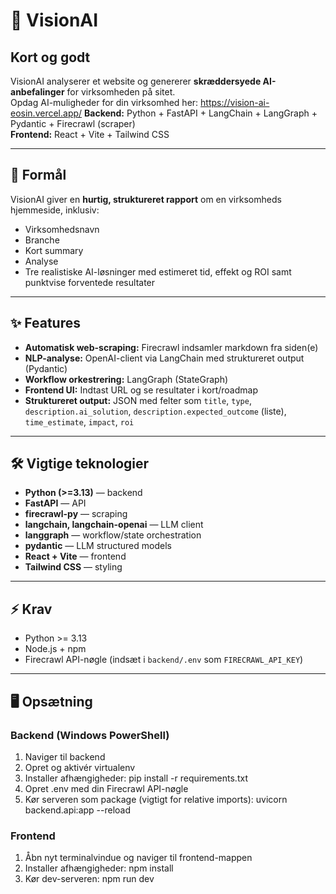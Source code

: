 # 🚀 VisionAI

## Kort og godt
VisionAI analyserer et website og genererer **skræddersyede AI-anbefalinger** for virksomheden på sitet.  
Opdag AI-muligheder for din virksomhed her: https://vision-ai-eosin.vercel.app/
**Backend:** Python + FastAPI + LangChain + LangGraph + Pydantic + Firecrawl (scraper)  
**Frontend:** React + Vite + Tailwind CSS

---

## 🎯 Formål
VisionAI giver en **hurtig, struktureret rapport** om en virksomheds hjemmeside, inklusiv:  
- Virksomhedsnavn  
- Branche  
- Kort summary  
- Analyse  
- Tre realistiske AI-løsninger med estimeret tid, effekt og ROI samt punktvise forventede resultater  

---

## ✨ Features
- **Automatisk web-scraping:** Firecrawl indsamler markdown fra siden(e)  
- **NLP-analyse:** OpenAI-client via LangChain med struktureret output (Pydantic)  
- **Workflow orkestrering:** LangGraph (StateGraph)  
- **Frontend UI:** Indtast URL og se resultater i kort/roadmap  
- **Struktureret output:** JSON med felter som `title`, `type`, `description.ai_solution`, `description.expected_outcome` (liste), `time_estimate`, `impact`, `roi`

---

## 🛠️ Vigtige teknologier
- **Python (>=3.13)** — backend  
- **FastAPI** — API  
- **firecrawl-py** — scraping  
- **langchain, langchain-openai** — LLM client  
- **langgraph** — workflow/state orchestration  
- **pydantic** — LLM structured models  
- **React + Vite** — frontend  
- **Tailwind CSS** — styling

---

## ⚡ Krav
- Python >= 3.13  
- Node.js + npm  
- Firecrawl API-nøgle (indsæt i `backend/.env` som `FIRECRAWL_API_KEY`)

---

## 🖥️ Opsætning

### Backend (Windows PowerShell)
1. Naviger til backend
2. Opret og aktivér virtualenv
3. Installer afhængigheder:
  pip install -r requirements.txt
4. Opret .env med din Firecrawl API-nøgle
5. Kør serveren som package (vigtigt for relative imports):
  uvicorn backend.api:app --reload

### Frontend
1. Åbn nyt terminalvindue og naviger til frontend-mappen
2. Installer afhængigheder:
  npm install
3. Kør dev-serveren:
  npm run dev

